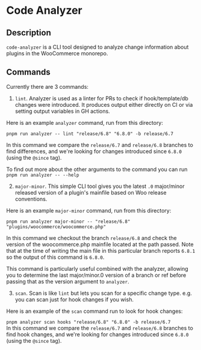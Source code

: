 # Code Analyzer

## Description

`code-analyzer` is a CLI tool designed to analyze change information about plugins in the WooCommerce monorepo.

## Commands

Currently there are 3 commands:

1. `lint`. Analyzer is used as a linter for PRs to check if hook/template/db changes were introduced. It produces output either directly on CI or via setting output variables in GH actions.

Here is an example `analyzer` command, run from this directory:

`pnpm run analyzer -- lint "release/6.8" "6.8.0" -b release/6.7`

In this command we compare the `release/6.7` and `release/6.8` branches to find differences, and we're looking for changes introduced since `6.8.0` (using the `@since` tag).

To find out more about the other arguments to the command you can run `pnpm run analyzer -- --help`

2. `major-minor`. This simple CLI tool gives you the latest `.0` major/minor released version of a plugin's mainfile based on Woo release conventions.

Here is an example `major-minor` command, run from this directory:

`pnpm run analyzer major-minor -- "release/6.8" "plugins/woocommerce/woocommerce.php"`

In this command we checkout the branch `release/6.8` and check the version of the woocommerce.php mainfile located at the path passed. Note that at the time of
writing the main file in this particular branch reports `6.8.1` so the output of this command is `6.8.0`.

This command is particularly useful combined with the analyzer, allowing you to determine the last major/minor.0 version of a branch or ref before passing that as the
version argument to `analyzer`.

3. `scan`. Scan is like `lint` but lets you scan for a specific change type. e.g. you can scan just for hook changes if you wish.

Here is an example of the `scan` command run to look for hook changes:

`pnpm analyzer scan hooks "release/6.8" "6.8.0" -b release/6.7`
\
In this command we compare the `release/6.7` and `release/6.8` branches to find hook changes, and we're looking for changes introduced since `6.8.0` (using the `@since` tag).
